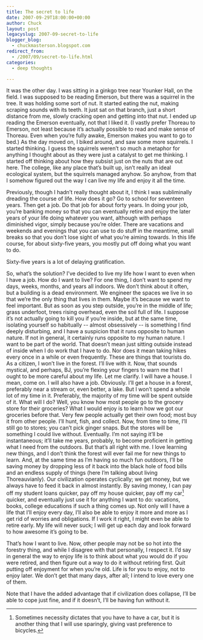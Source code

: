 ```yaml
---
title: The secret to life
date: 2007-09-29T18:00:00+00:00
author: Chuck
layout: post
legacyslug: 2007-09-secret-to-life
blogger_blog:
  - chuckmasterson.blogspot.com
redirect_from:
  - /2007/09/secret-to-life.html
categories:
  - deep thoughts

---
```

It was the other day. I was sitting in a ginkgo tree near Younker Hall, on the
field. I was supposed to be reading Emerson, but there was a squirrel in the
tree. It was holding some sort of nut. It started eating the nut, making
scraping sounds with its teeth. It just sat on that branch, just a short
distance from me, slowly cracking open and getting into that nut. I ended up
reading the Emerson eventually, not that I liked it. (I vastly prefer Thoreau
to Emerson, not least because it’s actually possible to read and make sense of
Thoreau. Even when you’re fully awake, Emerson makes you want to go to bed.) As
the day moved on, I biked around, and saw some more squirrels. I started
thinking. I guess the squirrels weren’t so much a metaphor for anything I
thought about as they were just a catalyst to get me thinking. I started off
thinking about how they subsist just on the nuts that are out here.  The
college, like any place that’s built up, isn’t really an ideal ecological
system, but the squirrels managed anyhow. So anyhow, from that I somehow
figured out the way I can live my life and enjoy it all the time.

Previously, though I hadn’t really thought about it, I think I was subliminally
dreading the course of life. How does it go? Go to school for seventeen years.
Then get a job. Do that job for about forty years. In doing your job, you’re
banking money so that you can eventually retire and enjoy the later years of
your life doing whatever you want, although with perhaps diminished vigor,
simply because you’re older. There are vacations and weekends and evenings that
you can use to do stuff in the meantime, small breaks so that you don’t lose
sight of what you’re aiming towards. In this life course, for about sixty-five
years, you mostly put off doing what you want to do.

Sixty-five years is a lot of delaying gratification.

So, what’s the solution? I’ve decided to live my life how I want to even when I
have a job. How do I want to live? For one thing, I don’t want to spend my
days, weeks, months, and years all indoors. We don’t think about it often, but
a building is a dead environment. We engineer the spaces we live in so that
we’re the only thing that lives in them. Maybe it’s because we want to feel
important. But as soon as you step outside, you’re in the middle of life; grass
underfoot, trees rising overhead, even the soil full of life. I suppose it’s
not actually going to kill you if you’re inside, but at the same time,
isolating yourself so habitually -- almost obsessively -- is something I find
deeply disturbing, and I have a suspicion that it runs opposite to human
nature. If not in general, it certainly runs opposite to my human nature. I
want to be part of the world.  That doesn’t mean just sitting outside instead
of inside when I do work that I have to do. Nor does it mean taking hikes every
once in a while or even frequently. These are things that tourists do. As a
citizen, I won’t live in the forest. I’ll live with it. Now, that sounds
mystical, and perhaps, BJ, you’re flexing your fingers to warn me that I ought
to be more careful about my life. Let me clarify. I will have a house. I mean,
come on. I will also have a job. Obviously. I’ll get a house in a forest,
preferably near a stream or, even better, a lake. But I won’t spend a whole lot
of my time in it. Preferably, the majority of my time will be spent outside of
it.  What will I do? Well, you know how most people go to the grocery store for
their groceries? What I would enjoy is to learn how we got our groceries before
that. Very few people actually get their own food; most buy it from other
people. I’ll hunt, fish, and collect. Now, from time to time, I’ll still go to
stores; you can’t pick ginger snaps. But the stores will be something I could
live without. Eventually. I’m not saying it’ll be instantaneous; it’ll take me
years, probably, to become proficient in getting what I need from the outdoors.
But that’s all right with me. I love learning new things, and I don’t think the
forest will ever fail me for new things to learn. And, at the same time as I’m
having so much fun outdoors, I’ll be saving money by dropping less of it back
into the black hole of food bills and an endless supply of things (here I’m
talking about living Thoreauvianly). Our civilization operates cyclically; we
get money, but we always have to feed it back in almost instantly. By saving
money, I can pay off my student loans quicker, pay off my house quicker, pay
off my car[^1] quicker, and eventually just use it for anything I want to do:
vacations, books, college educations if such a thing comes up. Not only will I
have a life that I’ll enjoy every day, I’ll also be able to enjoy it more and
more as I get rid of worries and obligations. If I work it right, I might even
be able to retire early. My life will never suck; I will get up each day and
look forward to how awesome it’s going to be.

That’s how I want to live. Now, other people may not be so hot into the
forestry thing, and while I disagree with that personally, I respect it.  I’d
say in general the way to enjoy life is to think about what you would do if you
were retired, and then figure out a way to do it without retiring first. Quit
putting off enjoyment for when you’re old. Life is for you to enjoy, not to
enjoy later. We don’t get that many days, after all; I intend to love every one
of them.

Note that I have the added advantage that if civilization does collapse, I’ll
be able to cope just fine, and if it doesn’t, I’ll be having fun without it.

[^1]: Sometimes necessity dictates that you have to have a car, but it is
    another thing that I will use sparingly, giving vast preference to bicycles.
